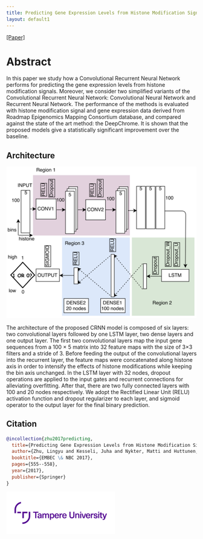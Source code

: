 ```yaml
---
title: Predicting Gene Expression Levels from Histone Modification Signals with Convolutional Recurrent Neural Networks
layout: default1
---
```


[[Paper]](https://link.springer.com/chapter/10.1007/978-981-10-5122-7_139)
<!-- [[Code **Coming soon.**]]() -->
<!-- [[Code **Coming soon.**]](https://github.com/ly-zhu/cof-net) -->

# Abstract
In this paper we study how a Convolutional Recurrent Neural Network performs for predicting the gene expression levels from histone modification signals. Moreover, we consider two simplified variants of the Convolutional Recurrent Neural Network: Convolutional Neural Network and Recurrent Neural Network. The performance of the methods is evaluated with histone modification signal and gene expression data derived from Roadmap Epigenomics Mapping Consortium database, and compared against the state of the art method: the DeepChrome. It is shown that the proposed models give a statistically significant improvement over the baseline.

## Architecture
<!-- ![](cof-net/figures/cof.png?raw=true | width=500) -->
<img src="crnn/figures/crnn.png" width="800"/>

The architecture of the proposed CRNN model is composed of six layers: two convolutional layers followed by one LSTM layer, two dense layers and one output layer. The first two convolutional layers map the input gene sequences from a 100 × 5 matrix into 32 feature maps with the size of 3×3 filters and a stride of 3. Before feeding the output of the convolutional layers into the recurrent layer, the feature maps were concatenated along histone axis in order to intensify the effects of histone modifications while keeping the bin axis unchanged. In the LSTM layer with 32 nodes, dropout operations are applied to the input gates and recurrent connections for alleviating overfitting. After that, there are two fully connected layers with 100 and 20 nodes respectively. We adopt the Rectified Linear Unit (RELU) activation function and dropout regularizer to each layer, and sigmoid operator to the output layer for the final binary prediction.



<!--
## Paper
<blockquote class="embedly-card"><h4><a href="https://arxiv.org/abs/2006.03028">Visually Guided Sound Source Separation using Cascaded Opponent Filter Network</a></h4><p>The objective of this paper is to recover the original component signals from a mixture audio with the aid of visual cues of the sound sources.</p></blockquote>
<script async src="//cdn.embedly.com/widgets/platform.js" charset="UTF-8"></script>
-->

<!-- 
## Code 
**Coming soon.**
-->

<!--<iframe width="360" height="315" src="https://arxiv.org/abs/2006.03028"></iframe> -->

## Citation
```bibtex 
@incollection{zhu2017predicting,
  title={Predicting Gene Expression Levels from Histone Modification Signals with Convolutional Recurrent Neural Networks},
  author={Zhu, Lingyu and Kesseli, Juha and Nykter, Matti and Huttunen, Heikki},
  booktitle={EMBEC \& NBC 2017},
  pages={555--558},
  year={2017},
  publisher={Springer}
}
```

<img src="images/logo_tau.png" width="288">
<!-- ![Octocat](images/logo_tau.png?raw=true | width=288) -->
